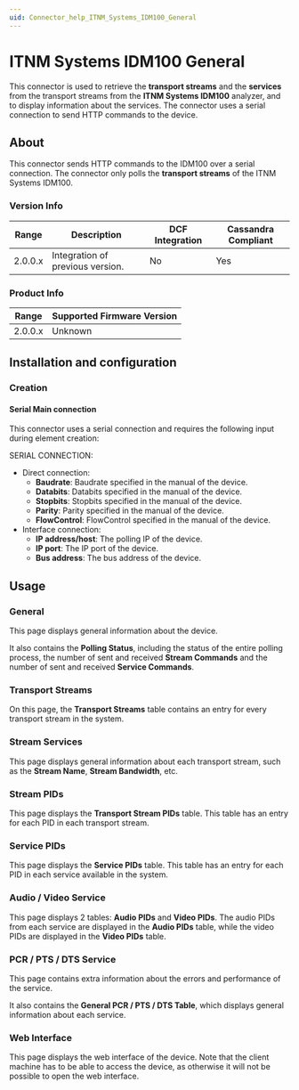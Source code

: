 ```yaml
---
uid: Connector_help_ITNM_Systems_IDM100_General
---
```


# ITNM Systems IDM100 General

This connector is used to retrieve the **transport streams** and the **services** from the transport streams from the **ITNM Systems IDM100** analyzer, and to display information about the services. The connector uses a serial connection to send HTTP commands to the device.

## About

This connector sends HTTP commands to the IDM100 over a serial connection. The connector only polls the **transport streams** of the ITNM Systems IDM100.

### Version Info

| **Range** | **Description**                  | **DCF Integration** | **Cassandra Compliant** |
|------------------|----------------------------------|---------------------|-------------------------|
| 2.0.0.x          | Integration of previous version. | No                  | Yes                     |

### Product Info

| Range | Supported Firmware Version |
|------------------|-----------------------------|
| 2.0.0.x          | Unknown                     |

## Installation and configuration

### Creation

#### Serial Main connection

This connector uses a serial connection and requires the following input during element creation:

SERIAL CONNECTION:

- Direct connection:
  - **Baudrate**: Baudrate specified in the manual of the device.
  - **Databits**: Databits specified in the manual of the device.
  - **Stopbits**: Stopbits specified in the manual of the device.
  - **Parity**: Parity specified in the manual of the device.
  - **FlowControl**: FlowControl specified in the manual of the device.
- Interface connection:
  - **IP address/host**: The polling IP of the device.
  - **IP port**: The IP port of the device.
  - **Bus address**: The bus address of the device.

## Usage

### General

This page displays general information about the device.

It also contains the **Polling Status**, including the status of the entire polling process, the number of sent and received **Stream Commands** and the number of sent and received **Service Commands**.

### Transport Streams

On this page, the **Transport Streams** table contains an entry for every transport stream in the system.

### Stream Services

This page displays general information about each transport stream, such as the **Stream Name**, **Stream Bandwidth**, etc.

### Stream PIDs

This page displays the **Transport Stream PIDs** table. This table has an entry for each PID in each transport stream.

### Service PIDs

This page displays the **Service PIDs** table. This table has an entry for each PID in each service available in the system.

### Audio / Video Service

This page displays 2 tables: **Audio PIDs** and **Video PIDs**. The audio PIDs from each service are displayed in the **Audio PIDs** table, while the video PIDs are displayed in the **Video PIDs** table.

### PCR / PTS / DTS Service

This page contains extra information about the errors and performance of the service.

It also contains the **General PCR / PTS / DTS Table**, which displays general information about each service.

### Web Interface

This page displays the web interface of the device. Note that the client machine has to be able to access the device, as otherwise it will not be possible to open the web interface.
